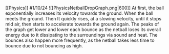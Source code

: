 [[Physics]]
#1/10/24
![[PhysicsNetballDropGraph.png|600]]
At first, the ball exponentially increases its velocity towards the ground. When the ball meets the ground. Then It quickly rises, at a slowing velocity, until it stops mid air, then starts to accelerate towards the ground again. The peaks of the graph get lower and lower each bounce as the netball loses its overall energy due to it dissipating to the surroundings via sound and heat. The bounces also happen more frequently, as the netball takes less time to bounce due to not bouncing as high.